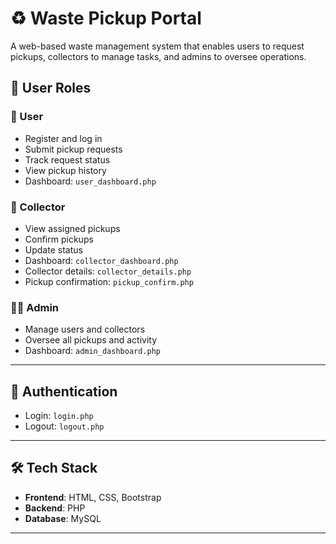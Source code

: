 # ♻️ Waste Pickup Portal

A web-based waste management system that enables users to request pickups, collectors to manage tasks, and admins to oversee operations.

## 🔑 User Roles

### 🧑 User
- Register and log in
- Submit pickup requests
- Track request status
- View pickup history
- Dashboard: `user_dashboard.php`

### 🚛 Collector
- View assigned pickups
- Confirm pickups
- Update status
- Dashboard: `collector_dashboard.php`
- Collector details: `collector_details.php`
- Pickup confirmation: `pickup_confirm.php`

### 👨‍💼 Admin
- Manage users and collectors
- Oversee all pickups and activity
- Dashboard: `admin_dashboard.php`

---

## 🔐 Authentication
- Login: `login.php`
- Logout: `logout.php`

---

## 🛠️ Tech Stack

- **Frontend**: HTML, CSS, Bootstrap
- **Backend**: PHP
- **Database**: MySQL

---


